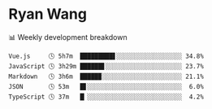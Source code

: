 # Ryan Wang

 <!-- waka-box start -->
📊 Weekly development breakdown
```text
Vue.js     🕓 5h7m  █████████▋░░░░░░░░░░░░░░░░░░ 34.8%
JavaScript 🕓 3h29m ██████▋░░░░░░░░░░░░░░░░░░░░░ 23.7%
Markdown   🕓 3h6m  █████▉░░░░░░░░░░░░░░░░░░░░░░ 21.1%
JSON       🕓 53m   █▋░░░░░░░░░░░░░░░░░░░░░░░░░░  6.0%
TypeScript 🕓 37m   █▏░░░░░░░░░░░░░░░░░░░░░░░░░░  4.2%
```
<!-- Powered by https://github.com/YouEclipse/waka-box-go . -->
<!-- waka-box end -->